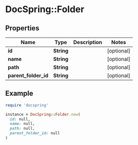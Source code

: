 # DocSpring::Folder

## Properties

| Name | Type | Description | Notes |
| ---- | ---- | ----------- | ----- |
| **id** | **String** |  | [optional] |
| **name** | **String** |  | [optional] |
| **path** | **String** |  | [optional] |
| **parent_folder_id** | **String** |  | [optional] |

## Example

```ruby
require 'docspring'

instance = DocSpring::Folder.new(
  id: null,
  name: null,
  path: null,
  parent_folder_id: null
)
```

